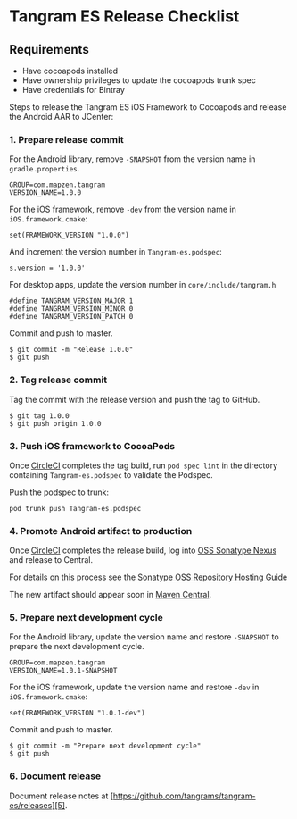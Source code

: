 # Tangram ES Release Checklist

## Requirements
- Have cocoapods installed
- Have ownership privileges to update the cocoapods trunk spec
- Have credentials for Bintray

Steps to release the Tangram ES iOS Framework to Cocoapods and release the Android AAR to JCenter:

### 1. Prepare release commit
For the Android library, remove `-SNAPSHOT` from the version name in `gradle.properties`.
```
GROUP=com.mapzen.tangram
VERSION_NAME=1.0.0
```

For the iOS framework, remove `-dev` from the version name in `iOS.framework.cmake`:
```
set(FRAMEWORK_VERSION "1.0.0")
```
And increment the version number in `Tangram-es.podspec`:
```
s.version = '1.0.0'
```

For desktop apps, update the version number in `core/include/tangram.h`
```
#define TANGRAM_VERSION_MAJOR 1
#define TANGRAM_VERSION_MINOR 0
#define TANGRAM_VERSION_PATCH 0
```

Commit and push to master.
```
$ git commit -m "Release 1.0.0"
$ git push
```

### 2. Tag release commit
Tag the commit with the release version and push the tag to GitHub.
```
$ git tag 1.0.0
$ git push origin 1.0.0
```

### 3. Push iOS framework to CocoaPods
Once [CircleCI][1] completes the tag build, run `pod spec lint` in the directory containing `Tangram-es.podspec` to validate the Podspec.

Push the podspec to trunk:
```
pod trunk push Tangram-es.podspec
```

### 4. Promote Android artifact to production
Once [CircleCI][1] completes the release build, log into [OSS Sonatype Nexus][2] and release to Central.

For details on this process see the [Sonatype OSS Repository Hosting Guide][3]

The new artifact should appear soon in [Maven Central][4].

### 5. Prepare next development cycle
For the Android library, update the version name and restore `-SNAPSHOT` to prepare the next development cycle.
```
GROUP=com.mapzen.tangram
VERSION_NAME=1.0.1-SNAPSHOT
```

For the iOS framework, update the version name and restore `-dev` in `iOS.framework.cmake`:
```
set(FRAMEWORK_VERSION "1.0.1-dev")
```

Commit and push to master.
```
$ git commit -m "Prepare next development cycle"
$ git push
```

### 6. Document release
Document release notes at [https://github.com/tangrams/tangram-es/releases][5].

[1]: https://app.circleci.com/pipelines/github/tangrams/tangram-es
[2]: https://oss.sonatype.org/
[3]: https://central.sonatype.org/pages/ossrh-guide.html
[4]: https://search.maven.org/search?q=g:com.mapzen.tangram
[5]: https://github.com/tangrams/tangram-es/releases
